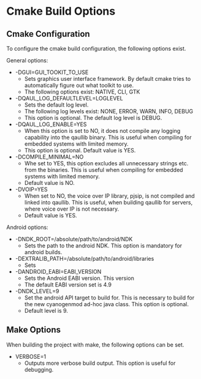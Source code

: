 Cmake Build Options
===================

Cmake Configuration
-------------------

To configure the cmake build configuration, the following options exist.

General options:

* -DGUI=GUI_TOOKIT_TO_USE
  * Sets graphics user interface framework. By default cmake tries to
    automatically figure out what toolkit to use.
  * The following options exist: NATIVE, CLI, GTK
* -DQAUL_LOG_DEFAULTLEVEL=LOGLEVEL
  * Sets the default log level.
  * The following log levels exist:
    NONE, ERROR, WARN, INFO, DEBUG
  * This option is optional. The default log level is DEBUG.
* -DQAUL_LOG_ENABLE=YES
  * When this option is set to NO, it does not compile any logging capability into the
    qaullib binary. This is useful when compiling for embedded systems
    with limited memory.
  * This option is optional. Default value is YES.
* -DCOMPILE_MINIMAL=NO
  * Whe set to YES, this option excludes all unnecessary strings etc. from the
    binaries. This is useful when compiling for embedded systems with limited
    memory.
  * Default value is NO.
* -DVOIP=YES
  * When set to NO, the voice over IP library, pjsip, is not compiled and linked
    into qaullib. This is useful, when building qaullib for servers, where voice
    over IP is not necessary.
  * Default value is YES.

Android options:

* -DNDK_ROOT=/absolute/path/to/android/NDK
  * Sets the path to the android NDK. This option is mandatory for android
    builds.
* -DEXTRALIB_PATH=/absolute/path/to/android/libraries
  * Sets
* -DANDROID_EABI=EABI_VERSION  
  * Sets the Android EABI version. This version
  * The default EABI version set is 4.9
* -DNDK_LEVEL=9
  * Set the android API target to build for. This is necessary to build for the
    new cyanogenmod ad-hoc java class. This option is optional.
  * Default level is 9.


Make Options
------------

When building the project with make, the following options can be set.

* VERBOSE=1
  * Outputs more verbose build output. This option is useful for debugging.
